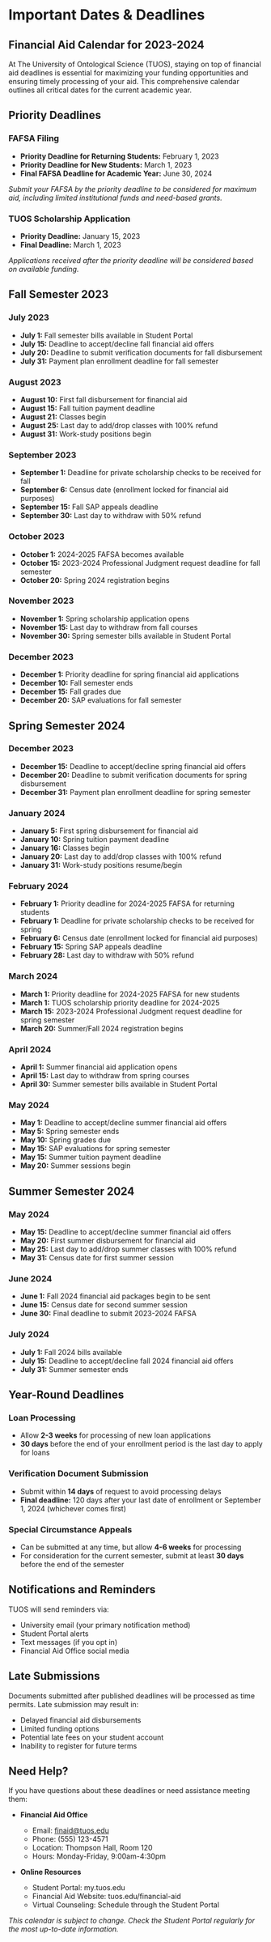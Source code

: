 # Important Dates & Deadlines

## Financial Aid Calendar for 2023-2024

At The University of Ontological Science (TUOS), staying on top of financial aid deadlines is essential for maximizing your funding opportunities and ensuring timely processing of your aid. This comprehensive calendar outlines all critical dates for the current academic year.

## Priority Deadlines

### FAFSA Filing
- **Priority Deadline for Returning Students:** February 1, 2023
- **Priority Deadline for New Students:** March 1, 2023
- **Final FAFSA Deadline for Academic Year:** June 30, 2024

*Submit your FAFSA by the priority deadline to be considered for maximum aid, including limited institutional funds and need-based grants.*

### TUOS Scholarship Application
- **Priority Deadline:** January 15, 2023
- **Final Deadline:** March 1, 2023

*Applications received after the priority deadline will be considered based on available funding.*

## Fall Semester 2023

### July 2023
- **July 1:** Fall semester bills available in Student Portal
- **July 15:** Deadline to accept/decline fall financial aid offers
- **July 20:** Deadline to submit verification documents for fall disbursement
- **July 31:** Payment plan enrollment deadline for fall semester

### August 2023
- **August 10:** First fall disbursement for financial aid
- **August 15:** Fall tuition payment deadline
- **August 21:** Classes begin
- **August 25:** Last day to add/drop classes with 100% refund
- **August 31:** Work-study positions begin

### September 2023
- **September 1:** Deadline for private scholarship checks to be received for fall
- **September 6:** Census date (enrollment locked for financial aid purposes)
- **September 15:** Fall SAP appeals deadline
- **September 30:** Last day to withdraw with 50% refund

### October 2023
- **October 1:** 2024-2025 FAFSA becomes available
- **October 15:** 2023-2024 Professional Judgment request deadline for fall semester
- **October 20:** Spring 2024 registration begins

### November 2023
- **November 1:** Spring scholarship application opens
- **November 15:** Last day to withdraw from fall courses
- **November 30:** Spring semester bills available in Student Portal

### December 2023
- **December 1:** Priority deadline for spring financial aid applications
- **December 10:** Fall semester ends
- **December 15:** Fall grades due
- **December 20:** SAP evaluations for fall semester

## Spring Semester 2024

### December 2023
- **December 15:** Deadline to accept/decline spring financial aid offers
- **December 20:** Deadline to submit verification documents for spring disbursement
- **December 31:** Payment plan enrollment deadline for spring semester

### January 2024
- **January 5:** First spring disbursement for financial aid
- **January 10:** Spring tuition payment deadline
- **January 16:** Classes begin
- **January 20:** Last day to add/drop classes with 100% refund
- **January 31:** Work-study positions resume/begin

### February 2024
- **February 1:** Priority deadline for 2024-2025 FAFSA for returning students
- **February 1:** Deadline for private scholarship checks to be received for spring
- **February 6:** Census date (enrollment locked for financial aid purposes)
- **February 15:** Spring SAP appeals deadline
- **February 28:** Last day to withdraw with 50% refund

### March 2024
- **March 1:** Priority deadline for 2024-2025 FAFSA for new students
- **March 1:** TUOS scholarship priority deadline for 2024-2025
- **March 15:** 2023-2024 Professional Judgment request deadline for spring semester
- **March 20:** Summer/Fall 2024 registration begins

### April 2024
- **April 1:** Summer financial aid application opens
- **April 15:** Last day to withdraw from spring courses
- **April 30:** Summer semester bills available in Student Portal

### May 2024
- **May 1:** Deadline to accept/decline summer financial aid offers
- **May 5:** Spring semester ends
- **May 10:** Spring grades due
- **May 15:** SAP evaluations for spring semester
- **May 15:** Summer tuition payment deadline
- **May 20:** Summer sessions begin

## Summer Semester 2024

### May 2024
- **May 15:** Deadline to accept/decline summer financial aid offers
- **May 20:** First summer disbursement for financial aid
- **May 25:** Last day to add/drop summer classes with 100% refund
- **May 31:** Census date for first summer session

### June 2024
- **June 1:** Fall 2024 financial aid packages begin to be sent
- **June 15:** Census date for second summer session
- **June 30:** Final deadline to submit 2023-2024 FAFSA

### July 2024
- **July 1:** Fall 2024 bills available
- **July 15:** Deadline to accept/decline fall 2024 financial aid offers
- **July 31:** Summer semester ends

## Year-Round Deadlines

### Loan Processing
- Allow **2-3 weeks** for processing of new loan applications
- **30 days** before the end of your enrollment period is the last day to apply for loans

### Verification Document Submission
- Submit within **14 days** of request to avoid processing delays
- **Final deadline:** 120 days after your last date of enrollment or September 1, 2024 (whichever comes first)

### Special Circumstance Appeals
- Can be submitted at any time, but allow **4-6 weeks** for processing
- For consideration for the current semester, submit at least **30 days** before the end of the semester

## Notifications and Reminders

TUOS will send reminders via:
- University email (your primary notification method)
- Student Portal alerts
- Text messages (if you opt in)
- Financial Aid Office social media

## Late Submissions

Documents submitted after published deadlines will be processed as time permits. Late submission may result in:
- Delayed financial aid disbursements
- Limited funding options
- Potential late fees on your student account
- Inability to register for future terms

## Need Help?

If you have questions about these deadlines or need assistance meeting them:

- **Financial Aid Office**
  - Email: finaid@tuos.edu
  - Phone: (555) 123-4571
  - Location: Thompson Hall, Room 120
  - Hours: Monday-Friday, 9:00am-4:30pm

- **Online Resources**
  - Student Portal: my.tuos.edu
  - Financial Aid Website: tuos.edu/financial-aid
  - Virtual Counseling: Schedule through the Student Portal

*This calendar is subject to change. Check the Student Portal regularly for the most up-to-date information.*